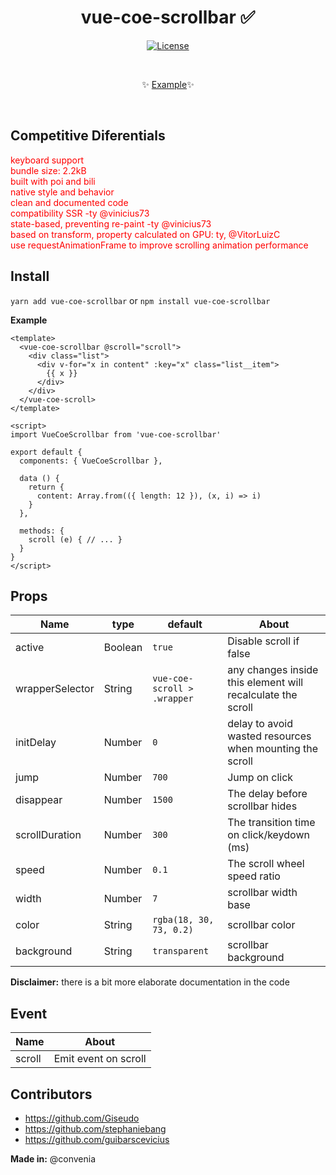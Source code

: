 <h1 align="center">vue-coe-scrollbar ✅</h1>

<p align="center">
  <a href="#"><img src="https://img.shields.io/npm/l/vuelidation.svg" alt="License" target="_blank"></a>
</p>

<br>

<p align="center">
  ✨ <a href="https://viniazvd.github.io/vue-coe-scrollbar/">Example</a>✨
</p>

<br>

## Competitive Diferentials
<ul style='margin: 0; padding: 0; color: red; list-style-type: none;'>
  <li>keyboard support</li>
  <li>bundle size: 2.2kB</li>
  <li>built with poi and bili</li>
  <li>native style and behavior</li>
  <li>clean and documented code</li>
  <li>compatibility SSR -ty @vinicius73</li>
  <li>state-based, preventing re-paint -ty @vinicius73</li>
  <li>based on transform, property calculated on GPU: ty, @VitorLuizC</li>
  <li>use requestAnimationFrame to improve scrolling animation performance</li>
</ul>

## Install
`yarn add vue-coe-scrollbar` or `npm install vue-coe-scrollbar`

**Example**
```vue
<template>
  <vue-coe-scrollbar @scroll="scroll">
    <div class="list">
      <div v-for="x in content" :key="x" class="list__item">
        {{ x }}
      </div>
    </div>
  </vue-coe-scroll>
</template>

<script>
import VueCoeScrollbar from 'vue-coe-scrollbar'

export default {
  components: { VueCoeScrollbar },

  data () {
    return {
      content: Array.from(({ length: 12 }), (x, i) => i)
    }
  },

  methods: {
    scroll (e) { // ... }
  }
}
</script>
```

## Props

Name                |   type   |             default          | About
-----               | -------  | ---------------------------- | ------
active              |  Boolean |            `true`            | Disable scroll if false
wrapperSelector     |  String  |  `vue-coe-scroll > .wrapper` | any changes inside this element will recalculate the scroll
initDelay           |  Number  |            `0`               | delay to avoid wasted resources when mounting the scroll
jump                |  Number  |            `700`             | Jump on click
disappear           |  Number  |            `1500`            | The delay before scrollbar hides
scrollDuration      |  Number  |            `300`             | The transition time on click/keydown (ms)
speed               |  Number  |            `0.1`             | The scroll wheel speed ratio
width               |  Number  |            `7`               | scrollbar width base
color               |  String  |     `rgba(18, 30, 73, 0.2)`  | scrollbar color
background          |  String  |          `transparent`       | scrollbar background

**Disclaimer:** there is a bit more elaborate documentation in the code

## Event

Name       | About
-----      | -----
scroll     | Emit event on scroll

## Contributors
- https://github.com/Giseudo
- https://github.com/stephaniebang
- https://github.com/guibarscevicius

**Made in:** @convenia
